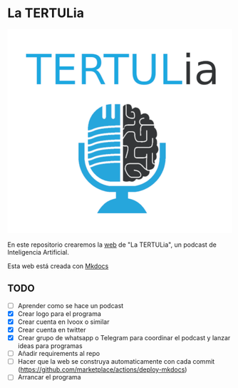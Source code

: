 # La TERTULia

![logo-podcast](docs/res/logo-podcast.png)

En este repositorio crearemos la [web](https://ironbar.github.io/tertulia_inteligencia_artificial/) de "La TERTULia", un podcast de Inteligencia Artificial.

Esta web está creada con [Mkdocs](https://www.mkdocs.org/getting-started/)

## TODO

- [ ] Aprender como se hace un podcast
- [x] Crear logo para el programa
- [x] Crear cuenta en Ivoox o similar
- [x] Crear cuenta en twitter
- [x] Crear grupo de whatsapp o Telegram para coordinar el podcast y lanzar ideas para programas
- [ ] Añadir requirements al repo
- [ ] Hacer que la web se construya automaticamente con cada commit (https://github.com/marketplace/actions/deploy-mkdocs)
- [ ] Arrancar el programa
